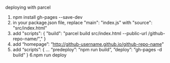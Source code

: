 deploying with parcel

1. npm install gh-pages --save-dev
2. in your package.json file, replace "main": "index.js" with "source": "src/index.html"
3. add "scripts": {
    "build": "parcel build src/index.html --public-url /github-repo-name/","
  }
4. add “homepage”: “http://github-username.github.io/github-repo-name"
5. add “scripts”: {
...
“predeploy”: “npm run build”,
“deploy”: “gh-pages -d build”
}
6.npm run deploy
